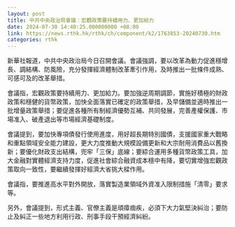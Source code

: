 ```yaml
---
layout: post
title: 中共中央政治局會議：宏觀政策要持續用力、更加給力
date: 2024-07-30 14:40:25.000000000 +08:00
link: https://news.rthk.hk/rthk/ch/component/k2/1763853-20240730.htm
categories: rthk
---
```


新華社報道，中共中央政治局今日召開會議。會議強調，要以改革為動力促進穩增長、調結構、防風險，充分發揮經濟體制改革牽引作用，及時推出一批條件成熟、可感可及的改革舉措。

會議指，宏觀政策要持續用力、更加給力。要加強逆周期調節，實施好積極的財政政策和穩健的貨幣政策，加快全面落實已確定的政策舉措，及早儲備並適時推出一批增量政策舉措；要促進各種所有制經濟優勢互補、共同發展，完善產權保護、市場准入、破產退出等市場經濟基礎制度。

會議提到，要加快專項債發行使用進度，用好超長期特別國債，支援國家重大戰略和重點領域安全能力建設，更大力度推動大規模設備更新和大宗耐用消費品以舊換新；要優化財政支出結構，兜牢「三保」底線；要綜合運用多種貨幣政策工具，加大金融對實體經濟支持力度，促進社會綜合融資成本穩中有降，要切實增強宏觀政策取向一致性，要繼續發揮好經濟大省挑大樑作用。

會議指，要推進高水平對外開放，落實製造業領域外資准入限制措施「清零」要求等。

另外，會議提到，形式主義、官僚主義是頑瘴痼疾，必須下大力氣堅決糾治；要防止及糾正一些地方利用行政、刑事手段干預經濟糾紛。
